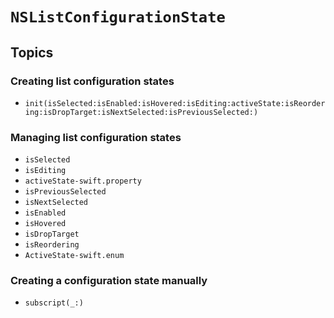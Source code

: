# ``NSListConfigurationState``

## Topics

### Creating list configuration states

- ``init(isSelected:isEnabled:isHovered:isEditing:activeState:isReordering:isDropTarget:isNextSelected:isPreviousSelected:)``

### Managing list configuration states

- ``isSelected``
- ``isEditing``
- ``activeState-swift.property``
- ``isPreviousSelected``
- ``isNextSelected``
- ``isEnabled``
- ``isHovered``
- ``isDropTarget``
- ``isReordering``
- ``ActiveState-swift.enum``


### Creating a configuration state manually

- ``subscript(_:)``
